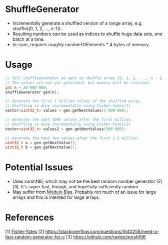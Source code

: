 
# ShuffleGenerator

* Incrementally generate a shuffled version of a range array, e.g. shuffle([0, 1, 2, ..., n-1]).
* Resulting numbers can be used as indices to shuffle huge data sets, one batch at a time.
* In-core, requires roughly numberOfElements * 4 bytes of memory.

# Usage

```cpp
// Tell ShuffleGenerator we want to shuffle array [0, 1, 2, ..., n - 1]
// The values are not yet generated, but memory will be reserved.
int n = 20'000'000;
ShuffleGenerator gen(n);

// Generate the first 1 million values of the shuffled array.
// Shuffling is done incrementally using Fisher-Yates[1]
vector<uint32_t> values = gen.getNextValues(1'000'000);

// Generate the next 500k values after the first million.
// Shuffling is done incrementally using Fisher-Yates[1]
vector<uint32_t> values2 = gen.getNextValues(500'000);

// Generate the next two values after the first 1.5 million.
uint32_t a = gen.getNextValue();
uint32_t b = gen.getNextValue();
```

# Potential Issues

* Uses xorshf96, which may not be the best random number generator [2][3]. It's super fast, though, and hopefully sufficiently random.
* May suffer from [Modulo Bias](https://en.wikipedia.org/wiki/Fisher%E2%80%93Yates_shuffle#Potential_sources_of_bias). Probably not much of an issue for large arrays and this is intented for large arrays.

# References

[1] [Fisher-Yates](https://en.wikipedia.org/wiki/Fisher%E2%80%93Yates_shuffle)
[2] https://stackoverflow.com/questions/1640258/need-a-fast-random-generator-for-c
[3] https://github.com/raylee/xorshf96



